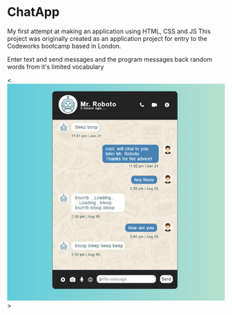 # ChatApp
My first attempt at making an application using HTML, CSS and JS
This project was originally created as an application project for entry to the Codeworks bootcamp based in London.

Enter text and send messages and the program messages back random words from it's limited vocabulary

<![chatApp](chatApp.PNG)>
